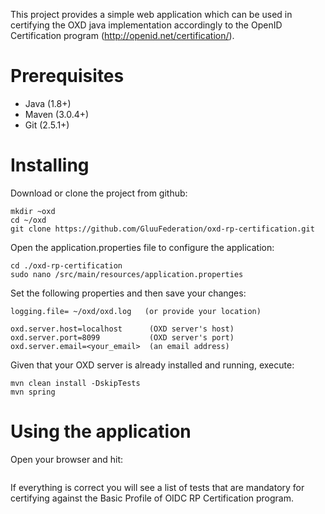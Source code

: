 This project provides a simple web application which can be used in certifying the OXD java implementation accordingly to the OpenID Certification program (http://openid.net/certification/). 

# Prerequisites

- Java (1.8+)
- Maven (3.0.4+)
- Git (2.5.1+)

# Installing
Download or clone the project from github:

````
mkdir ~oxd 
cd ~/oxd 
git clone https://github.com/GluuFederation/oxd-rp-certification.git
````

Open the application.properties file to configure the application:

````
cd ./oxd-rp-certification
sudo nano /src/main/resources/application.properties
````

Set the following properties and then save your changes:

````
logging.file= ~/oxd/oxd.log   (or provide your location)

oxd.server.host=localhost      (OXD server's host)
oxd.server.port=8099           (OXD server's port)
oxd.server.email=<your_email>  (an email address)
````

Given that your OXD server is already installed and running, execute:

````
mvn clean install -DskipTests
mvn spring
````

# Using the application

Open your browser and hit:

````

````

If everything is correct you will see a list of tests that are mandatory for certifying against the Basic Profile of OIDC RP Certification program.
